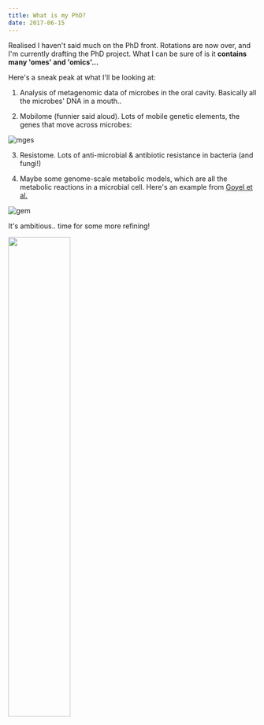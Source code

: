 ```yaml
---
title: What is my PhD?
date: 2017-06-15
---
```


Realised I haven't said much on the PhD front. Rotations are now over, and I'm
currently drafting the PhD project.
What I can be sure of is it <strong>contains many 'omes' and 'omics'...</strong>

Here's a sneak peak at what I'll be looking at:

1) Analysis of metagenomic data of microbes in the oral cavity. Basically all the microbes' DNA in a mouth..

2) Mobilome (funnier said aloud). Lots of mobile genetic elements, the genes
that move across microbes:

![mges](/images/mge.png)

3) Resistome. Lots of anti-microbial & antibiotic resistance in bacteria (and fungi!)

4) Maybe some genome-scale metabolic models, which are all the metabolic reactions
in a microbial cell. Here's an example from [Goyel et al.](http://pubs.rsc.org/en/content/articlehtml/2014/mb/c3mb70421a)

![gem](/images/gem.png)

It's ambitious.. time for some more refining!

<img src="/images/graph.png" style="width:50%; height:auto; margin: auto;">
